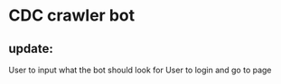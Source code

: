 # CDC crawler bot
## update:
User to input what the bot should look for 
User to login and go to page 